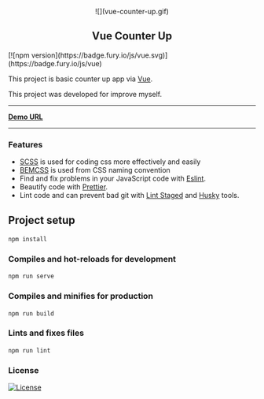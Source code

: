 
<p  align="center">
![](vue-counter-up.gif)

</p>

<h2  align="center">Vue Counter Up</h2>
[![npm version](https://badge.fury.io/js/vue.svg)](https://badge.fury.io/js/vue)   

  This project is basic counter up app via [Vue](https://github.com/vuejs/vue).

  This project was developed for improve myself.

---  
  
[**Demo URL**](http://yasinatesim.vue-counter-up.surge.sh)  
  
---  

### Features

- [SCSS](https://sass-lang.com/guide) is used for coding css more effectively and easily
- [BEMCSS](http://getbem.com/introduction/) is used from CSS naming convention
- Find and fix problems in your JavaScript code with [Eslint](https://eslint.org/).
- Beautify code with [Prettier](https://prettier.io/).
- Lint code and can prevent bad git with [Lint Staged](https://www.npmjs.com/package/lint-staged) and [Husky](https://www.npmjs.com/package/husky) tools.

## Project setup
```
npm install
```

### Compiles and hot-reloads for development
```
npm run serve
```

### Compiles and minifies for production
```
npm run build
```

### Lints and fixes files
```
npm run lint
```

### License  
  
[![License](http://img.shields.io/:license-mit-green.svg)](http://badges.mit-license.org)

